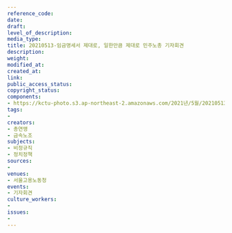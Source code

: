 ```yaml
---
reference_code: 
date: 
draft: 
level_of_description: 
media_type: 
title: 20210513-임금명세서 제대로, 일한만큼 제대로 민주노총 기자회견
description: 
weight: 
modified_at: 
created_at: 
link: 
public_access_status: 
copyright_status: 
components:
- https://kctu-photo.s3.ap-northeast-2.amazonaws.com/2021년/5월/20210513-임금명세서+제대로,+일한만큼+제대로+민주노총+기자회견/_1DX0088.jpg
tags:
- 
creators:
- 총연맹
- 금속노조
subjects:
- 비정규직
- 정치정책
sources:
- 
venues:
- 서울고용노동청
events:
- 기자회견
culture_workers:
- 
issues:
- 
---
```

